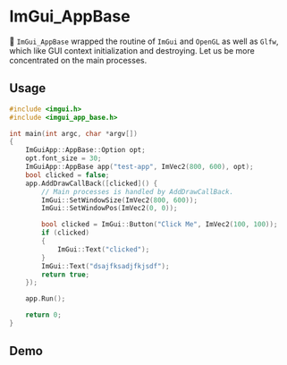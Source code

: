 # ImGui_AppBase

🚩 `ImGui_AppBase` wrapped the routine of `ImGui` and `OpenGL` as well as `Glfw`, which like GUI context initialization and destroying.
Let us be more concentrated on the main processes.

## Usage

```c++
#include <imgui.h>
#include <imgui_app_base.h>

int main(int argc, char *argv[])
{
    ImGuiApp::AppBase::Option opt;
    opt.font_size = 30;
    ImGuiApp::AppBase app("test-app", ImVec2(800, 600), opt);
    bool clicked = false;
    app.AddDrawCallBack([clicked]() {
        // Main processes is handled by AddDrawCallBack.
        ImGui::SetWindowSize(ImVec2(800, 600));
        ImGui::SetWindowPos(ImVec2(0, 0));

        bool clicked = ImGui::Button("Click Me", ImVec2(100, 100));
        if (clicked)
        {
            ImGui::Text("clicked");
        }
        ImGui::Text("dsajfksadjfkjsdf");
        return true;
    });

    app.Run();

    return 0;
}
```

## Demo


